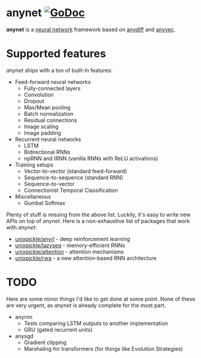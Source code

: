# anynet [![GoDoc](https://godoc.org/github.com/unixpickle/anynet?status.svg)](https://godoc.org/github.com/unixpickle/anynet)

**anynet** is a [neural network](https://en.wikipedia.org/wiki/Artificial_neural_network) framework based on [anydiff](https://github.com/unixpickle/anydiff) and [anyvec](https://github.com/unixpickle/anyvec).

# Supported features

*anynet* ships with a ton of built-in features:

 * Feed-forward neural networks
   * Fully-connected layers
   * Convolution
   * Dropout
   * Max/Mean pooling
   * Batch normalization
   * Residual connections
   * Image scaling
   * Image padding
 * Recurrent neural networks
   * LSTM
   * Bidirectional RNNs
   * npRNN and IRNN (vanilla RNNs with ReLU activations)
 * Training setups
   * Vector-to-vector (standard feed-forward)
   * Sequence-to-sequence (standard RNN)
   * Sequence-to-vector
   * Connectionist Temporal Classification
 * Miscellaneous
   * Gumbel Softmax

Plenty of stuff is missing from the above list. Luckily, it's easy to write new APIs on top of *anynet*. Here is a non-exhaustive list of packages that work with *anynet*:

 * [unixpickle/anyrl](https://github.com/unixpickle/anyrl) - deep reinforcement learning
 * [unixpickle/lazyseq](https://github.com/unixpickle/lazyseq) - memory-efficient RNNs
 * [unixpickle/attention](https://github.com/unixpickle/attention) - attention mechanisms
 * [unixpickle/rwa](https://github.com/unixpickle/rwa) - a new attention-based RNN architecture

# TODO

Here are some minor things I'd like to get done at some point. None of these are very urgent, as *anynet* is already complete for the most part.

 * anyrnn
   * Tests comparing LSTM outputs to another implementation
   * GRU (gated recurrent units)
 * anysgd
   * Gradient clipping
   * Marshaling for transformers (for things like Evolution Strategies)
